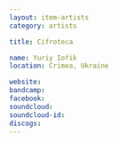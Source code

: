 ```yaml
---
layout: item-artists
category: artists

title: Cifroteca

name: Yuriy Iofik
location: Crimea, Ukraine

website: 
bandcamp: 
facebook: 
soundcloud: 
soundcloud-id: 
discogs: 
---
```

